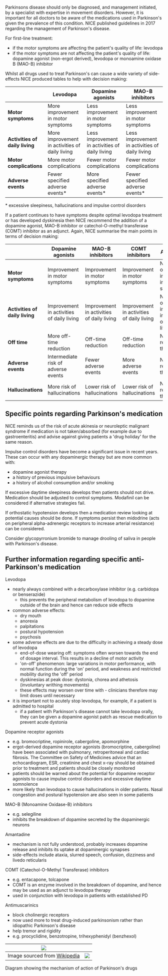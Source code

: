 Parkinsons disease should only be diagnosed, and management initiated, by a specialist with expertise in movement disorders. However, it is important for all doctors to be aware of the medications used in Parkinson's given the prevalence of this condition. NICE published guidelines in 2017 regarding the management of Parkinson's disease.  
  
For first\-line treatment:  
* if the motor symptoms are affecting the patient's quality of life: levodopa
* if the motor symptoms are not affecting the patient's quality of life: dopamine agonist (non\-ergot derived), levodopa or monoamine oxidase B (MAO\-B) inhibitor

  
Whilst all drugs used to treat Parkinson's can cause a wide variety of side\-effects NICE produced tables to help with decision making:  
  


|  | Levodopa | Dopamine agonists | MAO\-B inhibitors |
| --- | --- | --- | --- |
| **Motor symptoms** | More improvement in motor symptoms | Less improvement in motor symptoms | Less improvement in motor symptoms |
| **Activities of daily living** | More improvement in activities of daily living | Less improvement in activities of daily living | Less improvement in activities of daily living |
| **Motor complications** | More motor complications | Fewer motor complications | Fewer motor complications |
| **Adverse events** | Fewer specified adverse events\* | More specified adverse events\* | Fewer specified adverse events\* |

\* excessive sleepiness, hallucinations and impulse control disorders  
  
If a patient continues to have symptoms despite optimal levodopa treatment or has developed dyskinesia then NICE recommend the addition of a dopamine agonist, MAO\-B inhibitor or catechol\-O\-methyl transferase (COMT) inhibitor as an adjunct. Again, NICE summarise the main points in terms of decision making:  
  


|  | Dopamine agonists | MAO\-B inhibitors | COMT inhibitors | Amantadine |
| --- | --- | --- | --- | --- |
| **Motor symptoms** | Improvement in motor symptoms | Improvement in motor symptoms | Improvement in motor symptoms | No evidence of improvement in motor symptoms |
| **Activities of daily living** | Improvement in activities of daily living | Improvement in activities of daily living | Improvement in activities of daily living | No evidence of improvement in activities of daily living |
| **Off time** | More off\-time reduction | Off\-time reduction | Off\-time reduction | No studies reporting this outcome |
| **Adverse events** | Intermediate risk of adverse events | Fewer adverse events | More adverse events | No studies reporting this outcome |
| **Hallucinations** | More risk of hallucinations | Lower risk of hallucinations | Lower risk of hallucinations | No studies reporting this outcome |

  
  
Specific points regarding Parkinson's medication
------------------------------------------------

  
NICE reminds us of the risk of acute akinesia or neuroleptic malignant syndrome if medication is not taken/absorbed (for example due to gastroenteritis) and advise against giving patients a 'drug holiday' for the same reason.  
  
Impulse control disorders have become a significant issue in recent years. These can occur with any dopaminergic therapy but are more common with:  
* dopamine agonist therapy
* a history of previous impulsive behaviours
* a history of alcohol consumption and/or smoking

  
If excessive daytime sleepiness develops then patients should not drive. Medication should be adjusted to control symptoms. Modafinil can be considered if alternative strategies fail.  
  
If orthostatic hypotension develops then a medication review looking at potential causes should be done. If symptoms persist then midodrine (acts on peripheral alpha\-adrenergic receptors to increase arterial resistance) can be considered.  
  
Consider glycopyrronium bromide to manage drooling of saliva in people with Parkinson's disease.  
  
Further information regarding specific anti\-Parkinson's medication
-------------------------------------------------------------------

  
  
Levodopa  
* nearly always combined with a decarboxylase inhibitor (e.g. carbidopa or benserazide)
	+ this prevents the peripheral metabolism of levodopa to dopamine outside of the brain and hence can reduce side effects
* common adverse effects:
	+ dry mouth
	+ anorexia
	+ palpitations
	+ postural hypotension
	+ psychosis
* some adverse effects are due to the difficulty in achieving a steady dose of levodopa
	+ end\-of\-dose wearing off: symptoms often worsen towards the end of dosage interval. This results in a decline of motor activity
	+ 'on\-off' phenomenon: large variations in motor performance, with normal function during the 'on' period, and weakness and restricted mobility during the 'off' period
	+ dyskinesias at peak dose: dystonia, chorea and athetosis (involuntary writhing movements)
	+ these effects may worsen over time with \- clinicians therefore may limit doses until necessary
* it is important not to acutely stop levodopa, for example, if a patient is admitted to hospital
	+ if a patient with Parkinson's disease cannot take levodopa orally, they can be given a dopamine agonist patch as rescue medication to prevent acute dystonia

  
Dopamine receptor agonists  
* e.g. bromocriptine, ropinirole, cabergoline, apomorphine
* ergot\-derived dopamine receptor agonists (bromocriptine, cabergoline) have been associated with pulmonary, retroperitoneal and cardiac fibrosis. The Committee on Safety of Medicines advice that an echocardiogram, ESR, creatinine and chest x\-ray should be obtained prior to treatment and patients should be closely monitored
* patients should be warned about the potential for dopamine receptor agonists to cause impulse control disorders and excessive daytime somnolence
* more likely than levodopa to cause hallucinations in older patients. Nasal congestion and postural hypotension are also seen in some patients

   
MAO\-B (Monoamine Oxidase\-B) inhibitors  
* e.g. selegiline
* inhibits the breakdown of dopamine secreted by the dopaminergic neurons

  
Amantadine  
* mechanism is not fully understood, probably increases dopamine release and inhibits its uptake at dopaminergic synapses
* side\-effects include ataxia, slurred speech, confusion, dizziness and livedo reticularis

  
COMT (Catechol\-O\-Methyl Transferase) inhibitors  
* e.g. entacapone, tolcapone
* COMT is an enzyme involved in the breakdown of dopamine, and hence may be used as an adjunct to levodopa therapy
* used in conjunction with levodopa in patients with established PD

  
Antimuscarinics  
* block cholinergic receptors
* now used more to treat drug\-induced parkinsonism rather than idiopathic Parkinson's disease
* help tremor and rigidity
* e.g. procyclidine, benzotropine, trihexyphenidyl (benzhexol)

  


| [![](https://d32xxyeh8kfs8k.cloudfront.net/images_Passmedicine/swb025.jpg)](https://d32xxyeh8kfs8k.cloudfront.net/images_Passmedicine/swb025b.jpg) | |
| --- | --- |
| Image sourced from [Wikipedia](https://en.wikipedia.org/wiki/Main_Page) | [![](https://d32xxyeh8kfs8k.cloudfront.net/css/images/mag_glass.png)](https://d32xxyeh8kfs8k.cloudfront.net/images_Passmedicine/swb025b.jpg) |

Diagram showing the mechanism of action of Parkinson's drugs  
